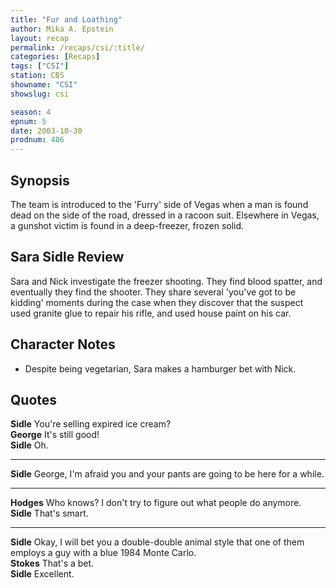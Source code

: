 ```yaml
---
title: "Fur and Loathing"
author: Mika A. Epstein
layout: recap
permalink: /recaps/csi/:title/
categories: [Recaps]
tags: ["CSI"]
station: CBS
showname: "CSI"
showslug: csi

season: 4
epnum: 5
date: 2003-10-30
prodnum: 406  
---
```


## Synopsis

The team is introduced to the 'Furry' side of Vegas when a man is found dead on the side of the road, dressed in a racoon suit. Elsewhere in Vegas, a gunshot victim is found in a deep-freezer, frozen solid.

## Sara Sidle Review

Sara and Nick investigate the freezer shooting. They find blood spatter, and eventually they find the shooter. They share several 'you've got to be kidding' moments during the case when they discover that the suspect used granite glue to repair his rifle, and used house paint on his car.

## Character Notes

* Despite being vegetarian, Sara makes a hamburger bet with Nick.

## Quotes

**Sidle** You're selling expired ice cream?  
**George** It's still good!  
**Sidle** Oh.  

- - -

**Sidle** George, I'm afraid you and your pants are going to be here for a while.
  

- - -

**Hodges** Who knows? I don't try to figure out what people do anymore.  
**Sidle** That's smart.  

- - -

**Sidle** Okay, I will bet you a double-double animal style that one of them employs a guy with a blue 1984 Monte Carlo.  
**Stokes** That's a bet.  
**Sidle** Excellent.